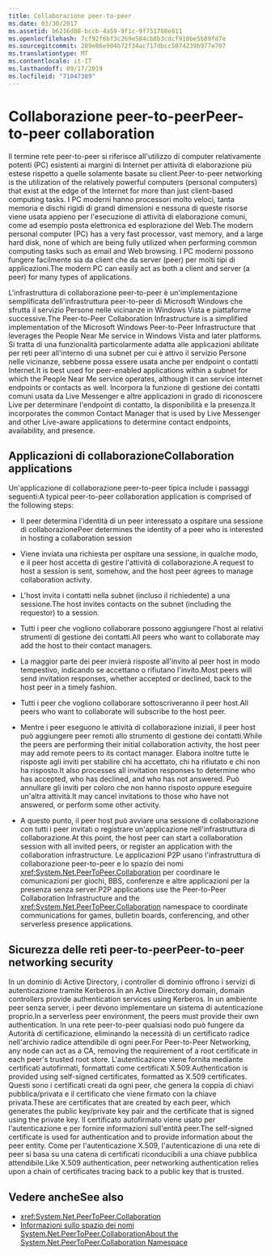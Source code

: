 ```yaml
---
title: Collaborazione peer-to-peer
ms.date: 03/30/2017
ms.assetid: b6216d88-bccb-4a59-9f1c-9f751708e811
ms.openlocfilehash: 7cf92f6bf3c269e584cb8b3cdcf910be5b89fd7e
ms.sourcegitcommit: 289e06e904b72f34ac717dbcc5074239b977e707
ms.translationtype: MT
ms.contentlocale: it-IT
ms.lasthandoff: 09/17/2019
ms.locfileid: "71047389"
---
```

# <a name="peer-to-peer-collaboration"></a><span data-ttu-id="9828f-102">Collaborazione peer-to-peer</span><span class="sxs-lookup"><span data-stu-id="9828f-102">Peer-to-peer collaboration</span></span>

<span data-ttu-id="9828f-103">Il termine rete peer-to-peer si riferisce all'utilizzo di computer relativamente potenti (PC) esistenti ai margini di Internet per attività di elaborazione più estese rispetto a quelle solamente basate su client.</span><span class="sxs-lookup"><span data-stu-id="9828f-103">Peer-to-peer networking is the utilization of the relatively powerful computers (personal computers) that exist at the edge of the Internet for more than just client-based computing tasks.</span></span> <span data-ttu-id="9828f-104">I PC moderni hanno processori molto veloci, tanta memoria e dischi rigidi di grandi dimensioni e nessuna di queste risorse viene usata appieno per l'esecuzione di attività di elaborazione comuni, come ad esempio posta elettronica ed esplorazione del Web.</span><span class="sxs-lookup"><span data-stu-id="9828f-104">The modern personal computer (PC) has a very fast processor, vast memory, and a large hard disk, none of which are being fully utilized when performing common computing tasks such as email and Web browsing.</span></span> <span data-ttu-id="9828f-105">I PC moderni possono fungere facilmente sia da client che da server (peer) per molti tipi di applicazioni.</span><span class="sxs-lookup"><span data-stu-id="9828f-105">The modern PC can easily act as both a client and server (a peer) for many types of applications.</span></span>  
  
<span data-ttu-id="9828f-106">L'infrastruttura di collaborazione peer-to-peer è un'implementazione semplificata dell'infrastruttura peer-to-peer di Microsoft Windows che sfrutta il servizio Persone nelle vicinanze in Windows Vista e piattaforme successive.</span><span class="sxs-lookup"><span data-stu-id="9828f-106">The Peer-to-Peer Collaboration Infrastructure is a simplified implementation of the Microsoft Windows Peer-to-Peer Infrastructure that leverages the People Near Me service in Windows Vista and later platforms.</span></span> <span data-ttu-id="9828f-107">Si tratta di una funzionalità particolarmente adatta alle applicazioni abilitate per reti peer all'interno di una subnet per cui è attivo il servizio Persone nelle vicinanze, sebbene possa essere usata anche per endpoint o contatti Internet.</span><span class="sxs-lookup"><span data-stu-id="9828f-107">It is best used for peer-enabled applications within a subnet for which the People Near Me service operates, although it can service internet endpoints or contacts as well.</span></span> <span data-ttu-id="9828f-108">Incorpora la funzione di gestione dei contatti comuni usata da Live Messenger e altre applicazioni in grado di riconoscere Live per determinare l'endpoint di contatto, la disponibilità e la presenza.</span><span class="sxs-lookup"><span data-stu-id="9828f-108">It incorporates the common Contact Manager that is used by Live Messenger and other Live-aware applications to determine contact endpoints, availability, and presence.</span></span>  
  
## <a name="collaboration-applications"></a><span data-ttu-id="9828f-109">Applicazioni di collaborazione</span><span class="sxs-lookup"><span data-stu-id="9828f-109">Collaboration applications</span></span>

 <span data-ttu-id="9828f-110">Un'applicazione di collaborazione peer-to-peer tipica include i passaggi seguenti:</span><span class="sxs-lookup"><span data-stu-id="9828f-110">A typical peer-to-peer collaboration application is comprised of the following steps:</span></span>  
  
- <span data-ttu-id="9828f-111">Il peer determina l'identità di un peer interessato a ospitare una sessione di collaborazione</span><span class="sxs-lookup"><span data-stu-id="9828f-111">Peer determines the identity of a peer who is interested in hosting a collaboration session</span></span>  
  
- <span data-ttu-id="9828f-112">Viene inviata una richiesta per ospitare una sessione, in qualche modo, e il peer host accetta di gestire l'attività di collaborazione.</span><span class="sxs-lookup"><span data-stu-id="9828f-112">A request to host a session is sent, somehow, and the host peer agrees to manage collaboration activity.</span></span>  
  
- <span data-ttu-id="9828f-113">L'host invita i contatti nella subnet (incluso il richiedente) a una sessione.</span><span class="sxs-lookup"><span data-stu-id="9828f-113">The host invites contacts on the subnet (including the requestor) to a session.</span></span>  
  
- <span data-ttu-id="9828f-114">Tutti i peer che vogliono collaborare possono aggiungere l'host ai relativi strumenti di gestione dei contatti.</span><span class="sxs-lookup"><span data-stu-id="9828f-114">All peers who want to collaborate may add the host to their contact managers.</span></span>  
  
- <span data-ttu-id="9828f-115">La maggior parte dei peer invierà risposte all'invito al peer host in modo tempestivo, indicando se accettano o rifiutano l'invito.</span><span class="sxs-lookup"><span data-stu-id="9828f-115">Most peers will send invitation responses, whether accepted or declined, back to the host peer in a timely fashion.</span></span>  
  
- <span data-ttu-id="9828f-116">Tutti i peer che vogliono collaborare sottoscriveranno il peer host.</span><span class="sxs-lookup"><span data-stu-id="9828f-116">All peers who want to collaborate will subscribe to the host peer.</span></span>  
  
- <span data-ttu-id="9828f-117">Mentre i peer eseguono le attività di collaborazione iniziali, il peer host può aggiungere peer remoti allo strumento di gestione dei contatti.</span><span class="sxs-lookup"><span data-stu-id="9828f-117">While the peers are performing their initial collaboration activity, the host peer may add remote peers to its contact manager.</span></span> <span data-ttu-id="9828f-118">Elabora inoltre tutte le risposte agli inviti per stabilire chi ha accettato, chi ha rifiutato e chi non ha risposto.</span><span class="sxs-lookup"><span data-stu-id="9828f-118">It also processes all invitation responses to determine who has accepted, who has declined, and who has not answered.</span></span>  <span data-ttu-id="9828f-119">Può annullare gli inviti per coloro che non hanno risposto oppure eseguire un'altra attività.</span><span class="sxs-lookup"><span data-stu-id="9828f-119">It may cancel invitations to those who have not answered, or perform some other activity.</span></span>  
  
- <span data-ttu-id="9828f-120">A questo punto, il peer host può avviare una sessione di collaborazione con tutti i peer invitati o registrare un'applicazione nell'infrastruttura di collaborazione.</span><span class="sxs-lookup"><span data-stu-id="9828f-120">At this point, the host peer can start a collaboration session with all invited peers, or register an application with the collaboration infrastructure.</span></span>  <span data-ttu-id="9828f-121">Le applicazioni P2P usano l'infrastruttura di collaborazione peer-to-peer e lo spazio dei nomi <xref:System.Net.PeerToPeer.Collaboration> per coordinare le comunicazioni per giochi, BBS, conferenze e altre applicazioni per la presenza senza server.</span><span class="sxs-lookup"><span data-stu-id="9828f-121">P2P applications use the Peer-to-Peer Collaboration Infrastructure and the <xref:System.Net.PeerToPeer.Collaboration> namespace to coordinate communications for games, bulletin boards, conferencing, and other serverless presence applications.</span></span>  
  
## <a name="peer-to-peer-networking-security"></a><span data-ttu-id="9828f-122">Sicurezza delle reti peer-to-peer</span><span class="sxs-lookup"><span data-stu-id="9828f-122">Peer-to-peer networking security</span></span>  

 <span data-ttu-id="9828f-123">In un dominio di Active Directory, i controller di dominio offrono i servizi di autenticazione tramite Kerberos.</span><span class="sxs-lookup"><span data-stu-id="9828f-123">In an Active Directory domain, domain controllers provide authentication services using Kerberos.</span></span> <span data-ttu-id="9828f-124">In un ambiente peer senza server, i peer devono implementare un sistema di autenticazione proprio.</span><span class="sxs-lookup"><span data-stu-id="9828f-124">In a serverless peer environment, the peers must provide their own authentication.</span></span> <span data-ttu-id="9828f-125">In una rete peer-to-peer qualsiasi nodo può fungere da Autorità di certificazione, eliminando la necessità di un certificato radice nell'archivio radice attendibile di ogni peer.</span><span class="sxs-lookup"><span data-stu-id="9828f-125">For Peer-to-Peer Networking, any node can act as a CA, removing the requirement of a root certificate in each peer's trusted root store.</span></span> <span data-ttu-id="9828f-126">L'autenticazione viene fornita mediante certificati autofirmati, formattati come certificati X.509.</span><span class="sxs-lookup"><span data-stu-id="9828f-126">Authentication is provided using self-signed certificates, formatted as X.509 certificates.</span></span> <span data-ttu-id="9828f-127">Questi sono i certificati creati da ogni peer, che genera la coppia di chiavi pubblica/privata e il certificato che viene firmato con la chiave privata.</span><span class="sxs-lookup"><span data-stu-id="9828f-127">These are certificates that are created by each peer, which generates the public key/private key pair and the certificate that is signed using the private key.</span></span> <span data-ttu-id="9828f-128">Il certificato autofirmato viene usato per l'autenticazione e per fornire informazioni sull'entità peer.</span><span class="sxs-lookup"><span data-stu-id="9828f-128">The self-signed certificate is used for authentication and to provide information about the peer entity.</span></span> <span data-ttu-id="9828f-129">Come per l'autenticazione X.509, l'autenticazione di una rete di peer si basa su una catena di certificati riconducibili a una chiave pubblica attendibile.</span><span class="sxs-lookup"><span data-stu-id="9828f-129">Like X.509 authentication, peer networking authentication relies upon a chain of certificates tracing back to a public key that is trusted.</span></span>  
  
## <a name="see-also"></a><span data-ttu-id="9828f-130">Vedere anche</span><span class="sxs-lookup"><span data-stu-id="9828f-130">See also</span></span>

- <xref:System.Net.PeerToPeer.Collaboration>
- [<span data-ttu-id="9828f-131">Informazioni sullo spazio dei nomi System.Net.PeerToPeer.Collaboration</span><span class="sxs-lookup"><span data-stu-id="9828f-131">About the System.Net.PeerToPeer.Collaboration Namespace</span></span>](about-the-system-net-peertopeer-collaboration-namespace.md)
